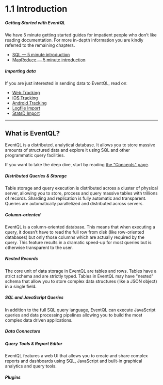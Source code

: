 1.1 Introduction
================


##### Getting Started with EventQL

We have 5 minute getting started guides for impatient people who don't like
reading documentation. For more in-depth information you are
kindly referred to the remaining chapters.

  + [SQL &mdash; 5 minute introduction](/docs/sql/introduction)
  + [MapReduce &mdash; 5 minute introduction](/docs/mapreduce/introduction)

##### Importing data

If you are just interested in sending data to EventQL, read on:

  + [Web Tracking](/docs/connectors/web_tracking)
  + [iOS Tracking](/docs/connectors/ios_sdk)
  + [Android Tracking](/docs/connectors/android_sdk)
  + [Logfile Import](/docs/connectors/logfile_import)
  + [StatsD Import](/docs/connectors/statsd_import)

---

What is EventQL?
-----------

EventQL is a distributed, analytical database. It allows you to store massive amounts
of structured data and explore it using SQL and other programmatic query facilities.

If you want to take the deep dive, start by reading [the "Concepts" page](../concepts/).

##### Distributed Queries &amp; Storage

Table storage and query execution is distributed across a cluster of physical server,
allowing you to store, process and query massive tables with trillions of records.
Sharding and replication is fully automatic and transparent. Queries are automatically
parallelized and distributed across servers.

##### Column-oriented

EventQL is a column-oriented database. This means that when executing a query, it
doesn't have to read the full row from disk (like row-oriented databases) but
only those columns which are actually required by the query. This feature results
in a dramatic speed-up for most queries but is otherwise transparent to the user.

##### Nested Records

The core unit of data storage in EventQL are tables and rows. Tables have a strict
schema and are strictly typed. Tables in EventQL may have "nested" schema that allow
you to store complex data structures (like a JSON object) in a single field.

##### SQL and JavaScript Queries

In addition to the full SQL query language, EventQL can execute JavaScript queries
and data processing pipelines allowing you to build the most complex data driven
applications.

##### Data Connectors

##### Query Tools & Report Editor

EventQL features a web UI that allows you to create and share complex reports
and dashboards using SQL, JavaScript and built-in graphical analytics and
query tools.

##### Plugins
